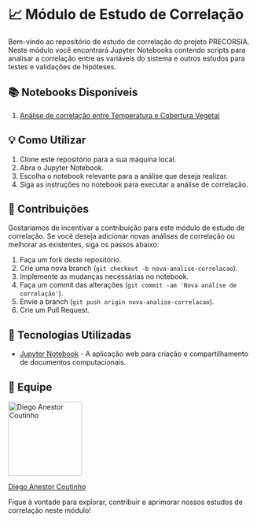 # 📈 Módulo de Estudo de Correlação

Bem-vindo ao repositório de estudo de correlação do projeto PRECORSIA. Neste módulo você encontrará Jupyter Notebooks contendo scripts para analisar a correlação entre as variáveis do sistema e outros estudos para testes e validações de hipóteses.

## 📚 Notebooks Disponíveis

1. [Análise de correlação entre Temperatura e Cobertura Vegetal](https://github.com/PRECORSIA/precorsia-computedocs/blob/main/temperature-vegetation.ipynb)

## 💡 Como Utilizar

1. Clone este repositório para a sua máquina local.
2. Abra o Jupyter Notebook.
3. Escolha o notebook relevante para a análise que deseja realizar.
4. Siga as instruções no notebook para executar a análise de correlação.

## 🌟 Contribuições

Gostaríamos de incentivar a contribuição para este módulo de estudo de correlação. Se você deseja adicionar novas análises de correlação ou melhorar as existentes, siga os passos abaixo:

1. Faça um fork deste repositório.
2. Crie uma nova branch (`git checkout -b nova-analise-correlacao`).
3. Implemente as mudanças necessárias no notebook.
4. Faça um commit das alterações (`git commit -am 'Nova análise de correlação'`).
5. Envie a branch (`git push origin nova-analise-correlacao`).
6. Crie um Pull Request.

## 🚀 Tecnologias Utilizadas

- [Jupyter Notebook](https://jupyter.org) - A aplicação web para criação e compartilhamento de documentos computacionais.

## 👥 Equipe

<a href="https://github.com/DIEGOVZK">
  <img src="https://avatars.githubusercontent.com/u/45247817?v=4" alt="Diego Anestor Coutinho" width="150" height="auto">
  <p> Diego Anestor Coutinho </p>
</a>

Fique à vontade para explorar, contribuir e aprimorar nossos estudos de correlação neste módulo!